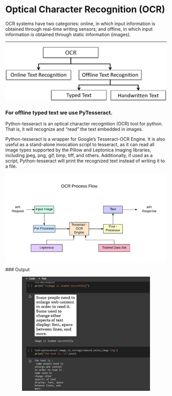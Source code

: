 # Optical Character Recognition (OCR)
OCR systems have two categories: online, in which input information is obtained through real-time writing sensors; and offline, in which input information is obtained through static information (images).
<hr>
<p align="center">
<img src="./media/type.png">
</p>

### For offline typed text we use PyTesseract.
Python-tesseract is an optical character recognition (OCR) tool for python. That is, it will recognize and “read” the text embedded in images.

Python-tesseract is a wrapper for Google’s Tesseract-OCR Engine. It is also useful as a stand-alone invocation script to tesseract, as it can read all image types supported by the Pillow and Leptonica imaging libraries, including jpeg, png, gif, bmp, tiff, and others. Additionally, if used as a script, Python-tesseract will print the recognized text instead of writing it to a file.
<p align="center">
<img src="./media/ocrflow.png">
</p>
### Output
<p align="center">
<img width="400" src="./media/ocroutput.png">
</p>
